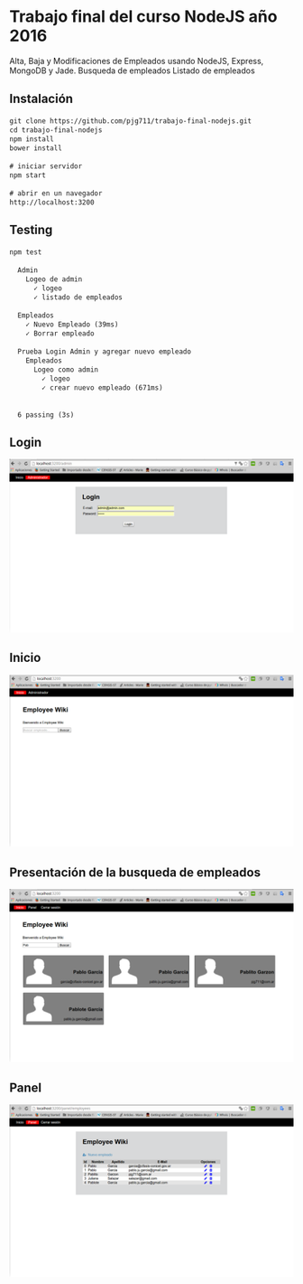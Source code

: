 Trabajo final del curso NodeJS año 2016
=======================================

Alta, Baja y Modificaciones de Empleados usando NodeJS, Express, MongoDB y Jade.
Busqueda de empleados
Listado de empleados

Instalación
-----------

```
git clone https://github.com/pjg711/trabajo-final-nodejs.git
cd trabajo-final-nodejs
npm install
bower install

# iniciar servidor 
npm start

# abrir en un navegador
http://localhost:3200
```

Testing
-------
```
npm test

  Admin
    Logeo de admin
      ✓ logeo
      ✓ listado de empleados

  Empleados
    ✓ Nuevo Empleado (39ms)
    ✓ Borrar empleado

  Prueba Login Admin y agregar nuevo empleado
    Empleados
      Logeo como admin
        ✓ logeo
        ✓ crear nuevo empleado (671ms)


  6 passing (3s)
```

Login
-----

![Alt text](readme/login.png "login")

Inicio
------

![Alt text](readme/inicio.png "Pantalla de inicio")

Presentación de la busqueda de empleados
----------------------------------------

![Alt text](readme/busqueda.png "Presentacion de fichas en la busqueda de empleados")

Panel
-----

![Alt text](readme/panel.png "Listado de empleados")
